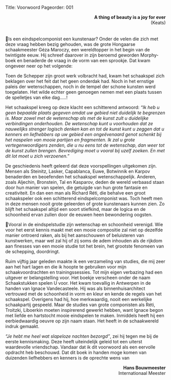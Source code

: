 Title: Voorwoord
Pageorder: 001

<div style="text-align: right"><b>A thing of beauty is a joy for ever</b></div>
<div style="text-align: right">(Keats)</div>
<br/>
<br/>
Is een eindspelcomponist een kunstenaar? Onder de velen die zich met
deze vraag hebben bezig gehouden, was de grote Hongaarse schaakmeester Géza Maroczy, een wereldtopper in het begin van de twintigste eeuw. Hij
schreef daarover in zijn beroemd geworden Morphy-boek en benaderde de
vraag in de vorm van een sprookje. Dat kwam ongeveer neer op het volgende:

Toen de Schepper zijn groot werk volbracht had, kwam het schaakspel
zich beklagen over het feit dat het geen onderdak had. Noch in het ernstige
paleis der wetenschappen, noch in de tempel der schone kunsten werd toegelaten. Het wilde echter geen genoegen nemen met een plaats tussen de
spelletjes van elke dag…..!

Het schaakspel kreeg op deze klacht een schitterend antwoord: *“Ik heb u
geen bepaalde plaats gegeven omdat uw gebied niet duidelijk te begrenzen
is. Maar zowel met de wetenschap als met de kunst zult u duidelijke verbindingen onderhouden. De wetenschap kunt u voorhouden dat ze nauwelijks
strenger logisch denken kan en tot de kunst kunt u zeggen dat u kenners en
liefhebbers op uw gebied een ongeëvenaard genot schenkt bij het naspelen
van mooie partijen en fragmenten. Ik zal u grote vertegenwoordigers zenden,
die u nu eens tot de wetenschap, dan weer tot de kunst zullen brengen. Bevrediging moet u vooral bij uzelf zoeken. En met dit lot moet u zich verzoenen.”*

De geschiedenis heeft geleerd dat deze voorspellingen uitgekomen zijn.
Mensen als Steinitz, Lasker, Capablanca, Euwe, Botwinnik en Karpov benaderden en beoefenden het schaakspel wetenschappelijk. Anderen, zoals
Aljechin, Bronstein, Tal en Kasparov, deden de wereld verbaasd staan door
hun manier van spelen, die getuigde van hun grote fantasie en creativiteit.
En dan een man als Richard Réti, die behalve een groot schaakspeler ook
een schitterend eindspelcomponist was. Toch heeft men in deze mensen
nooit grote geleerden of grote kunstenaars kunnen zien. Zo blijft het
schaakspel altijd een soort stiefkind, maar de logica en de schoonheid ervan
zullen door de eeuwen heen bewondering oogsten.

Vooral in de eindspelstudie zijn wetenschap en schoonheid verenigd. Wie
voor het eerst kennis maakt met een mooie compositie zal niet op dezelfde
manier ontroerd raken, als bij het aanschouwen of beluisteren van kunstwerken, maar wel zal hij of zij soms de adem inhouden als de rijkdom aan
finesses van een mooie studie tot het brein, het grootste fenomeen van de
schepping, doordringt.

Ruim vijftig jaar geleden maakte ik een verzameling van studies, die mij
zeer aan het hart lagen en die ik hoopte te gebruiken voor mijn schaakvoordrachten en trainingssessies. Tot mijn eigen verbazing had een uitgever er belangstelling voor. Het boekje verscheen onder de naam
Schaakstukken spelen U voor. Het kwam toevallig in Antwerpen in de handen van Ignace Vandecasteele. Hij was als binnenhuisarchitect vertrouwd
met de schoonheid in vorm en kleur en kende de regels van het schaakspel.
Overigens had hij, hoe merkwaardig, nooit een werkelijke schaakpartij gespeeld. Maar de studies van grote componisten als Réti, Troitzki, Liboerkin
moeten inspirerend gewerkt hebben, want Ignace begon met liefde en
hartstocht mooie eindspelen te maken. Inmiddels heeft hij een eerbiedwaardig oeuvre op zijn naam staan. Het heeft in de schaakwereld indruk
gemaakt.

*“Je hebt me heel wat slapeloze nachten bezorgd”*, zei hij tegen me bij de
eerste kennismaking. Deze heeft uiteindelijk geleid tot een uiterst waardevolle vriendschap. Vandaar dat ik dit voorwoord als een eervolle opdracht
heb beschouwd. Dat dit boek in handen moge komen van duizenden liefhebbers en kenners is de oprechte wens van

<div style="text-align: right"><b>Hans Bouwmeester</b></div>
<div style="text-align: right">Internationaal Meester</div>



